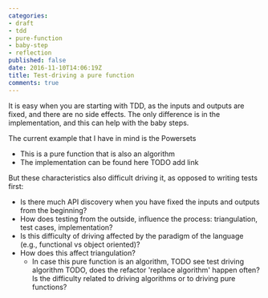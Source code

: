 ```yaml
---
categories:
- draft
- tdd
- pure-function
- baby-step
- reflection
published: false
date: 2016-11-10T14:06:19Z
title: Test-driving a pure function
comments: true
---
```


It is easy when you are starting with TDD, as the inputs and outputs are fixed, and there are no side effects. The only difference is in the implementation, and this can help with the baby steps. 

The current example that I have in mind is the Powersets 

  - This is a pure function that is also an algorithm
  - The implementation can be found here TODO add link 

But these characteristics also difficult driving it, as opposed to writing tests first:

  - Is there much API discovery when you have fixed the inputs and outputs from the beginning?
  - How does testing from the outside, influence the process: triangulation, test cases, implementation?
  - Is this difficulty of driving affected by the paradigm of the language (e.g., functional vs object oriented)?
  - How does this affect triangulation?
    - In case this pure function is an algorithm, TODO see test driving algorithm TODO, does the refactor 'replace algorithm' happen often? Is the difficulty related to driving algorithms or to driving pure functions?




